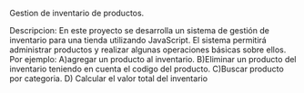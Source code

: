Gestion de inventario de productos.

Descripcion: En este proyecto se desarrolla  un sistema de gestión de inventario para una tienda utilizando JavaScript. El sistema permitirá administrar productos y realizar algunas operaciones básicas sobre ellos. 
Por ejemplo:
A)agregar un producto al inventario.
B)Eliminar un producto del inventario teniendo en cuenta el codigo del producto.
C)Buscar producto por categoria.
D) Calcular el valor total del inventario
